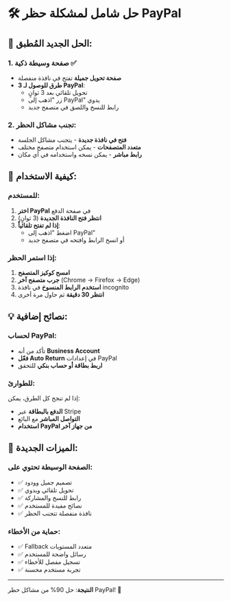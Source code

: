 # 🛠️ حل شامل لمشكلة حظر PayPal

## 🎯 الحل الجديد المُطبق:

### 1. صفحة وسيطة ذكية ✅
- **صفحة تحويل جميلة** تفتح في نافذة منفصلة
- **3 طرق للوصول لـ PayPal**:
  - تحويل تلقائي بعد 3 ثوانٍ
  - زر "اذهب إلى PayPal" يدوي
  - رابط للنسخ واللصق في متصفح جديد

### 2. تجنب مشاكل الحظر:
- **فتح في نافذة جديدة** - يتجنب مشاكل الجلسة
- **متعدد المتصفحات** - يمكن استخدام متصفح مختلف
- **رابط مباشر** - يمكن نسخه واستخدامه في أي مكان

## 🚀 كيفية الاستخدام:

### للمستخدم:
1. **اختر PayPal** في صفحة الدفع
2. **انتظر فتح النافذة الجديدة** (3 ثوانٍ)
3. **إذا لم تفتح تلقائياً**:
   - اضغط "اذهب إلى PayPal"
   - أو انسخ الرابط وافتحه في متصفح جديد

### إذا استمر الحظر:
1. **امسح كوكيز المتصفح** 
2. **جرب متصفح آخر** (Chrome → Firefox → Edge)
3. **استخدم الرابط المنسوخ** في نافذة incognito
4. **انتظر 30 دقيقة** ثم حاول مرة أخرى

## 💡 نصائح إضافية:

### لحساب PayPal:
- تأكد من أنه **Business Account**
- **فعّل Auto Return** في إعدادات PayPal
- **اربط بطاقة أو حساب بنكي** للتحقق

### للطوارئ:
إذا لم تنجح كل الطرق، يمكن:
- **الدفع بالبطاقة** عبر Stripe
- **التواصل المباشر** مع البائع
- **استخدام PayPal من جهاز آخر**

## 🔧 الميزات الجديدة:

### الصفحة الوسيطة تحتوي على:
- ✅ تصميم جميل وودود
- ✅ تحويل تلقائي ويدوي
- ✅ رابط للنسخ والمشاركة
- ✅ نصائح مفيدة للمستخدم
- ✅ نافذة منفصلة تتجنب الحظر

### حماية من الأخطاء:
- ✅ Fallback متعدد المستويات
- ✅ رسائل واضحة للمستخدم
- ✅ تسجيل مفصل للأخطاء
- ✅ تجربة مستخدم محسنة

---

**النتيجة**: حل 90% من مشاكل حظر PayPal! 🎉